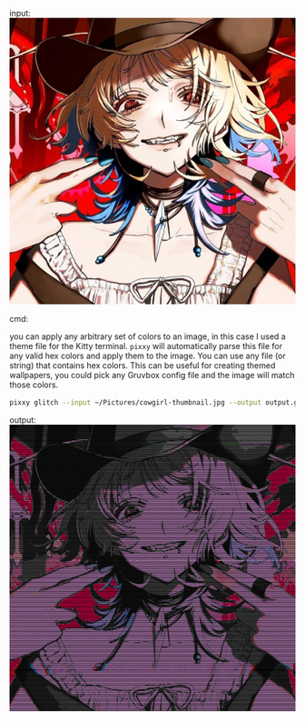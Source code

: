 input:
![image of cowgirl](./assets/cowgirl-thumbnail.jpg)

cmd:

you can apply any arbitrary set of colors to an image, in this case I used a theme file for the Kitty terminal.
`pixxy` will automatically parse this file for any valid hex colors and apply them to the image. You can use
any file (or string) that contains hex colors. This can be useful for creating themed wallpapers, you could pick
any Gruvbox config file and the image will match those colors.

```sh
pixxy glitch --input ~/Pictures/cowgirl-thumbnail.jpg --output output.gif --seed sweet -t 1.0 --palette-file ~/.config/kitty/themes/ayanami-cold.conf --gif -v
```

output:
![image of cowgirl glitched as a gif](./assets/cowgirl-glitch.gif)
